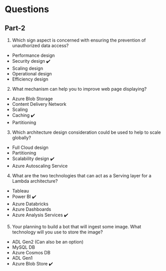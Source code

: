# Questions

## Part-2

1. Which sign aspect is concerned with ensuring the prevention of unauthorized data access?

- Performance design
- Security design :heavy_check_mark:
- Scaling design
- Operational design
- Efficiency design

2. What mechanism can help you to improve web page displaying?

- Azure Blob Storage
- Content Delivery Network 
- Scaling
- Caching :heavy_check_mark:
- Partitioning

3. Which architecture design consideration could be used to help to scale globally?

- Full Cloud design
- Partitioning
- Scalability design :heavy_check_mark:
- Azure Autoscaling Service

4. What are the two technologies that can act as a Serving layer for a Lambda architecture?

- Tableau
- Power BI :heavy_check_mark:
- Azure Databricks
- Azure Dashboards
- Azure Analysis Services :heavy_check_mark:

5. Your planning to build a bot that will ingest some image. What technology will you use to store the image?

- ADL Gen2 (Can also be an option)
- MySQL DB
- Azure Cosmos DB
- ADL Gen1
- Azure Blob Store :heavy_check_mark:
